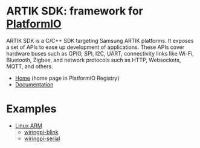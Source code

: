 
# ARTIK SDK: framework for [PlatformIO](https://platformio.org)

ARTIK SDK is a C/C++ SDK targeting Samsung ARTIK platforms. It exposes a set of APIs to ease up development of applications. These APIs cover hardware buses such as GPIO, SPI, I2C, UART, connectivity links like Wi-Fi, Bluetooth, Zigbee, and network protocols such as HTTP, Websockets, MQTT, and others.

* [Home](https://platformio.org/frameworks/artik-sdk) (home page in PlatformIO Registry)
* [Documentation](http://docs.platformio.org/page/frameworks/artik-sdk.html)

# Examples

- [Linux ARM](https://github.com/platformio/platform-linux_arm)
  * [wiringpi-blink](https://github.com/platformio/platform-linux_arm/tree/develop/examples/wiringpi-blink)
  * [wiringpi-serial](https://github.com/platformio/platform-linux_arm/tree/develop/examples/wiringpi-serial)


